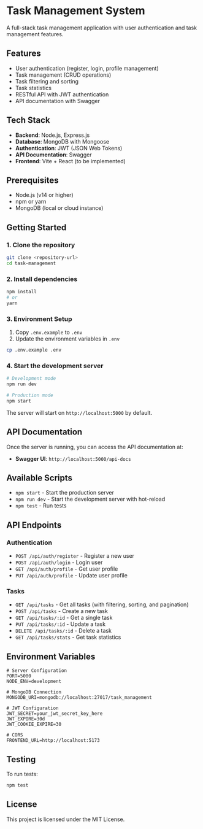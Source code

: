 # Task Management System

A full-stack task management application with user authentication and task management features.

## Features

- User authentication (register, login, profile management)
- Task management (CRUD operations)
- Task filtering and sorting
- Task statistics
- RESTful API with JWT authentication
- API documentation with Swagger

## Tech Stack

- **Backend**: Node.js, Express.js
- **Database**: MongoDB with Mongoose
- **Authentication**: JWT (JSON Web Tokens)
- **API Documentation**: Swagger
- **Frontend**: Vite + React (to be implemented)

## Prerequisites

- Node.js (v14 or higher)
- npm or yarn
- MongoDB (local or cloud instance)

## Getting Started

### 1. Clone the repository

```bash
git clone <repository-url>
cd task-management
```

### 2. Install dependencies

```bash
npm install
# or
yarn
```

### 3. Environment Setup

1. Copy `.env.example` to `.env`
2. Update the environment variables in `.env`

```bash
cp .env.example .env
```

### 4. Start the development server

```bash
# Development mode
npm run dev

# Production mode
npm start
```

The server will start on `http://localhost:5000` by default.

## API Documentation

Once the server is running, you can access the API documentation at:

- **Swagger UI**: `http://localhost:5000/api-docs`

## Available Scripts

- `npm start` - Start the production server
- `npm run dev` - Start the development server with hot-reload
- `npm test` - Run tests

## API Endpoints

### Authentication

- `POST /api/auth/register` - Register a new user
- `POST /api/auth/login` - Login user
- `GET /api/auth/profile` - Get user profile
- `PUT /api/auth/profile` - Update user profile

### Tasks

- `GET /api/tasks` - Get all tasks (with filtering, sorting, and pagination)
- `POST /api/tasks` - Create a new task
- `GET /api/tasks/:id` - Get a single task
- `PUT /api/tasks/:id` - Update a task
- `DELETE /api/tasks/:id` - Delete a task
- `GET /api/tasks/stats` - Get task statistics

## Environment Variables

```
# Server Configuration
PORT=5000
NODE_ENV=development

# MongoDB Connection
MONGODB_URI=mongodb://localhost:27017/task_management

# JWT Configuration
JWT_SECRET=your_jwt_secret_key_here
JWT_EXPIRE=30d
JWT_COOKIE_EXPIRE=30

# CORS
FRONTEND_URL=http://localhost:5173
```

## Testing

To run tests:

```bash
npm test
```

## License

This project is licensed under the MIT License.
